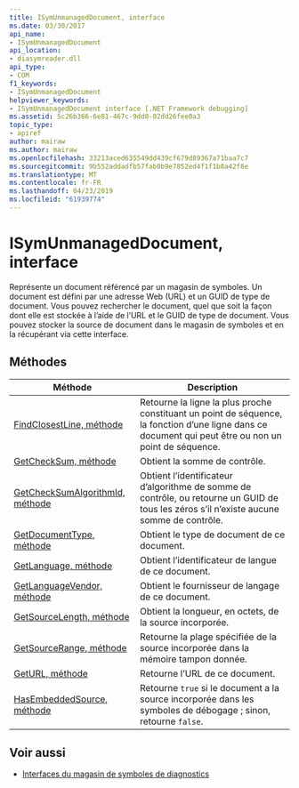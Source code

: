 ```yaml
---
title: ISymUnmanagedDocument, interface
ms.date: 03/30/2017
api_name:
- ISymUnmanagedDocument
api_location:
- diasymreader.dll
api_type:
- COM
f1_keywords:
- ISymUnmanagedDocument
helpviewer_keywords:
- ISymUnmanagedDocument interface [.NET Framework debugging]
ms.assetid: 5c26b366-6e81-467c-9dd0-02dd26fee0a3
topic_type:
- apiref
author: mairaw
ms.author: mairaw
ms.openlocfilehash: 33213aced635549dd439cf679d89367a71baa7c7
ms.sourcegitcommit: 9b552addadfb57fab0b9e7852ed4f1f1b8a42f8e
ms.translationtype: MT
ms.contentlocale: fr-FR
ms.lasthandoff: 04/23/2019
ms.locfileid: "61939774"
---
```

# <a name="isymunmanageddocument-interface"></a>ISymUnmanagedDocument, interface
Représente un document référencé par un magasin de symboles. Un document est défini par une adresse Web (URL) et un GUID de type de document. Vous pouvez rechercher le document, quel que soit la façon dont elle est stockée à l’aide de l’URL et le GUID de type de document. Vous pouvez stocker la source de document dans le magasin de symboles et en la récupérant via cette interface.  
  
## <a name="methods"></a>Méthodes  
  
|Méthode|Description|  
|------------|-----------------|  
|[FindClosestLine, méthode](../../../../docs/framework/unmanaged-api/diagnostics/isymunmanageddocument-findclosestline-method.md)|Retourne la ligne la plus proche constituant un point de séquence, la fonction d’une ligne dans ce document qui peut être ou non un point de séquence.|  
|[GetCheckSum, méthode](../../../../docs/framework/unmanaged-api/diagnostics/isymunmanageddocument-getchecksum-method.md)|Obtient la somme de contrôle.|  
|[GetCheckSumAlgorithmId, méthode](../../../../docs/framework/unmanaged-api/diagnostics/isymunmanageddocument-getchecksumalgorithmid-method.md)|Obtient l’identificateur d’algorithme de somme de contrôle, ou retourne un GUID de tous les zéros s’il n’existe aucune somme de contrôle.|  
|[GetDocumentType, méthode](../../../../docs/framework/unmanaged-api/diagnostics/isymunmanageddocument-getdocumenttype-method.md)|Obtient le type de document de ce document.|  
|[GetLanguage, méthode](../../../../docs/framework/unmanaged-api/diagnostics/isymunmanageddocument-getlanguage-method.md)|Obtient l’identificateur de langue de ce document.|  
|[GetLanguageVendor, méthode](../../../../docs/framework/unmanaged-api/diagnostics/isymunmanageddocument-getlanguagevendor-method.md)|Obtient le fournisseur de langage de ce document.|  
|[GetSourceLength, méthode](../../../../docs/framework/unmanaged-api/diagnostics/isymunmanageddocument-getsourcelength-method.md)|Obtient la longueur, en octets, de la source incorporée.|  
|[GetSourceRange, méthode](../../../../docs/framework/unmanaged-api/diagnostics/isymunmanageddocument-getsourcerange-method.md)|Retourne la plage spécifiée de la source incorporée dans la mémoire tampon donnée.|  
|[GetURL, méthode](../../../../docs/framework/unmanaged-api/diagnostics/isymunmanageddocument-geturl-method.md)|Retourne l’URL de ce document.|  
|[HasEmbeddedSource, méthode](../../../../docs/framework/unmanaged-api/diagnostics/isymunmanageddocument-hasembeddedsource-method.md)|Retourne `true` si le document a la source incorporée dans les symboles de débogage ; sinon, retourne `false`.|  
  
## <a name="see-also"></a>Voir aussi

- [Interfaces du magasin de symboles de diagnostics](../../../../docs/framework/unmanaged-api/diagnostics/diagnostics-symbol-store-interfaces.md)
